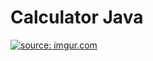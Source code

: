 # Calculator Java

<a href="https://imgur.com/uNAQdN4"><img src="https://i.imgur.com/uNAQdN4.png" title="source: imgur.com" /></a>